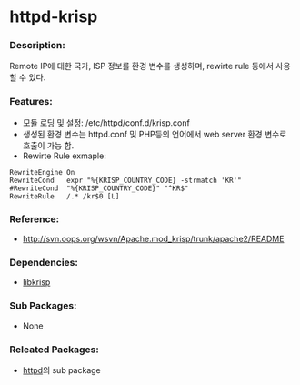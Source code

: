 # httpd-krisp

### Description:

Remote IP에 대한 국가, ISP 정보를 환경 변수를 생성하며, rewirte rule 등에서 사용할 수 있다.

### Features:

* 모듈 로딩 및 설정: /etc/httpd/conf.d/krisp.conf
* 생성된 환경 변수는 httpd.conf 및 PHP등의 언어에서 web server 환경 변수로 호출이 가능 함.
* Rewirte Rule exmaple:
```httpd
RewriteEngine On
RewriteCond   expr "%{KRISP_COUNTRY_CODE} -strmatch 'KR'"
#RewriteCond  "%{KRISP_COUNTRY_CODE}" "^KR$"
RewriteRule   /.* /kr$0 [L]
```

### Reference:

* http://svn.oops.org/wsvn/Apache.mod_krisp/trunk/apache2/README

### Dependencies:

* [libkrisp](pkg-core-libkrisp.md)

### Sub Packages:
* None

### Releated Packages:
* [httpd](pkg-base-httpd.md)의 sub package
